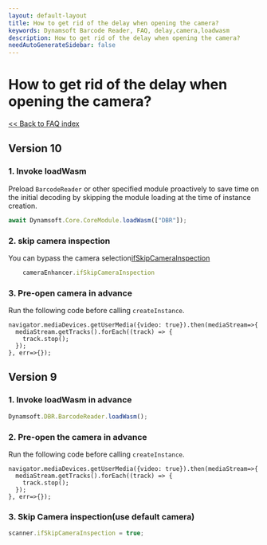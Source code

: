 ```yaml
---
layout: default-layout
title: How to get rid of the delay when opening the camera?
keywords: Dynamsoft Barcode Reader, FAQ, delay,camera,loadwasm
description: How to get rid of the delay when opening the camera?
needAutoGenerateSidebar: false
---
```


# How to get rid of the delay when opening the camera?

[<< Back to FAQ index](index.md)

## Version 10
### 1. Invoke loadWasm
Preload `BarcodeReader` or other specified module proactively to save time on the initial decoding by skipping the module loading at the time of instance creation.

```javascript
await Dynamsoft.Core.CoreModule.loadWasm(["DBR"]);
```
### 2. skip camera inspection
You can bypass the camera selection[ifSkipCameraInspection](https://www.dynamsoft.com/camera-enhancer/docs/web/programming/javascript/api-reference/camera-control.html#ifskipcamerainspection)
```javascript
	cameraEnhancer.ifSkipCameraInspection
```

### 3. Pre-open camera in advance
Run the following code before calling `createInstance`.
```
navigator.mediaDevices.getUserMedia({video: true}).then(mediaStream=>{
  mediaStream.getTracks().forEach((track) => {
    track.stop();
  });
}, err=>{});
```

## Version 9
### 1. Invoke loadWasm in advance

```javascript
Dynamsoft.DBR.BarcodeReader.loadWasm();
```

### 2. Pre-open the camera in advance

Run the following code before calling `createInstance`.
```
navigator.mediaDevices.getUserMedia({video: true}).then(mediaStream=>{
  mediaStream.getTracks().forEach((track) => {
    track.stop();
  });
}, err=>{});
```

### 3. Skip Camera inspection(use default camera)

```javascript
scanner.ifSkipCameraInspection = true;
```
